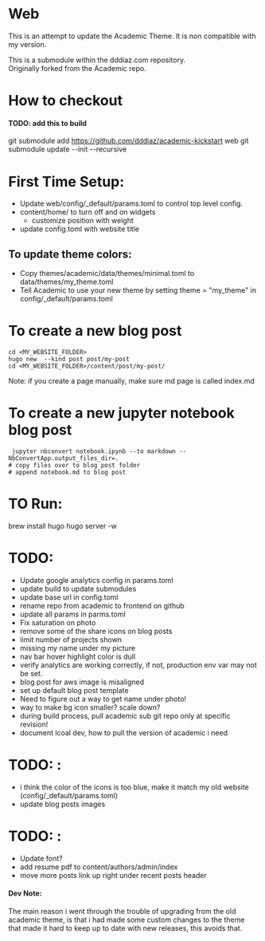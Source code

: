 # Web
This is an attempt to update the Academic Theme. 
It is non compatible with my version.

This is a submodule within the dddiaz.com repository.  
Originally forked from the Academic repo.

# How to checkout
#### TODO: add this to build
git submodule add https://github.com/dddiaz/academic-kickstart web
git submodule update --init --recursive

# First Time Setup:
- Update web/config/_default/params.toml to control top level config.
- content/home/ to turn off and on widgets
    - customize position with weight
- update config.toml with website title

## To update theme colors:
- Copy themes/academic/data/themes/minimal.toml to data/themes/my_theme.toml
- Tell Academic to use your new theme by setting theme = "my_theme" in config/_default/params.toml

# To create a new blog post
```text
cd <MY_WEBSITE_FOLDER>
hugo new  --kind post post/my-post
cd <MY_WEBSITE_FOLDER>/content/post/my-post/
```
Note: if you create a page manually, make sure md page is called index.md

# To create a new jupyter notebook blog post
```text
 jupyter nbconvert notebook.ipynb --to markdown --NbConvertApp.output_files_dir=.  
# copy files over to blog post folder
# append notebook.md to blog post
```

# TO Run:
brew install hugo
hugo server -w
    
# TODO:
- Update google analytics config in params.toml
- update build to update submodules
- update base url in config.toml
- rename repo from academic to frontend on github
- update all params in parms.toml
- Fix saturation on photo
- remove some of the share icons on blog posts
- limit number of projects shown
- missing my name under my picture
- nav bar hover highlight color is dull
- verify analytics are working correctly, if not, production env var may not be set. 
- blog post for aws image is misaligned
- set up default blog post template
- Need to figure out a way to get name under photo!
- way to make bg icon smaller? scale down?
- during build process, pull academic sub git repo only at specific revision!
- document lcoal dev, how to pull the version of academic i need

# TODO: <DONE>:
- i think the color of the icons is too blue, make it match my old website (config/_default/params.toml)
- update blog posts images

# TODO: <Wont Do>:
- Update font?
- add resume pdf to content/authors/admin/index
- move more posts link up right under recent posts header




#### Dev Note:
The main reason i went through the trouble of upgrading from the old academic theme, is that i had made some custom changes to the theme that made it hard to keep up to date with new releases, this avoids that.
